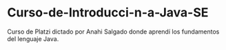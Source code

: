 # Curso-de-Introducci-n-a-Java-SE
Curso de Platzi dictado por Anahi Salgado donde aprendí los fundamentos del lenguaje Java.
